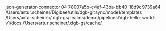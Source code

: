 json-generator-connector 04 78007a5b-c4af-43ba-bb40-18d9c9739a64 /Users/artur.scheiner/Digibee/utils/dgb-gitsync/model/templates /Users/artur.scheiner/.dgb-gs/realms/demo/pipelines/dgb-hello-world-v1/docs /Users/artur.scheiner/.dgb-gs/cache/
